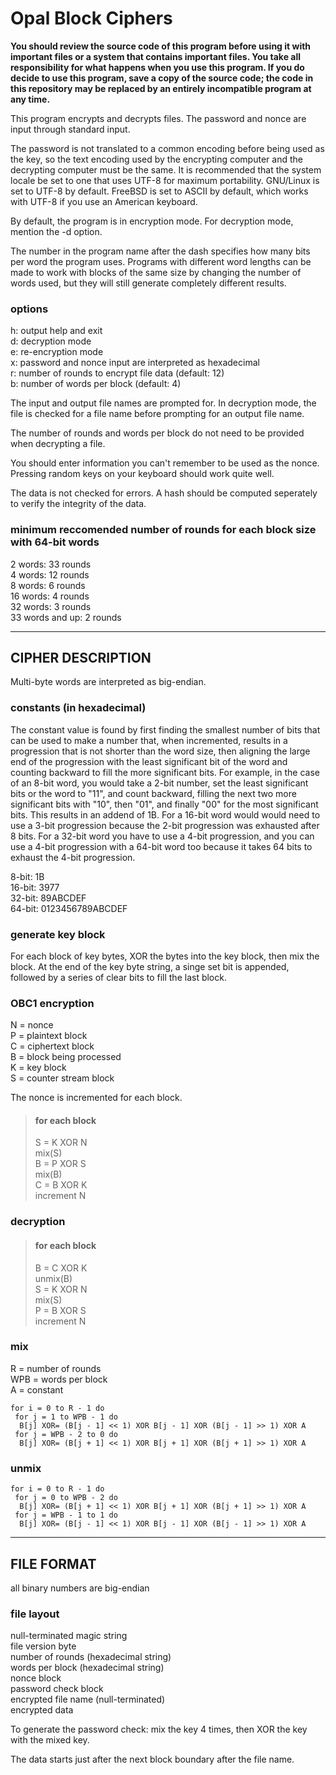 # Opal Block Ciphers

**You should review the source code of this program before using it with important files or a system that contains important files. You take all responsibility for what happens when you use this program. If you do decide to use this program, save a copy of the source code; the code in this repository may be replaced by an entirely incompatible program at any time.**

This program encrypts and decrypts files. The password and nonce are input through standard input.

The password is not translated to a common encoding before being used as the key, so the text encoding used by the encrypting computer and the decrypting computer must be the same. It is recommended that the system locale be set to one that uses UTF-8 for maximum portability. GNU/Linux is set to UTF-8 by default. FreeBSD is set to ASCII by default, which works with UTF-8 if you use an American keyboard.

By default, the program is in encryption mode. For decryption mode, mention the -d option.

The number in the program name after the dash specifies how many bits per word the program uses. Programs with different word lengths can be made to work with blocks of the same size by changing the number of words used, but they will still generate completely different results.

### options  
h: output help and exit  
d: decryption mode  
e: re-encryption mode  
x: password and nonce input are interpreted as hexadecimal  
r: number of rounds to encrypt file data (default: 12)  
b: number of words per block (default: 4)  

The input and output file names are prompted for. In decryption mode, the file is checked for a file name before prompting for an output file name.

The number of rounds and words per block do not need to be provided when decrypting a file.

You should enter information you can't remember to be used as the nonce. Pressing random keys on your keyboard should work quite well.

The data is not checked for errors. A hash should be computed seperately to verify the integrity of the data.

### minimum reccomended number of rounds for each block size with 64-bit words
2 words: 33 rounds  
4 words: 12 rounds  
8 words: 6 rounds  
16 words: 4 rounds  
32 words: 3 rounds  
33 words and up: 2 rounds  


_______

## CIPHER DESCRIPTION

Multi-byte words are interpreted as big-endian.

### constants (in hexadecimal)

The constant value is found by first finding the smallest number of bits that can be used to make a number that, when incremented, results in a progression that is not shorter than the word size, then aligning the large end of the progression with the least significant bit of the word and counting backward to fill the more significant bits. For example, in the case of an 8-bit word, you would take a 2-bit number, set the least significant bits or the word to "11", and count backward, filling the next two more significant bits with "10", then "01", and finally "00" for the most significant bits. This results in an addend of 1B. For a 16-bit word would would need to use a 3-bit progression because the 2-bit progression was exhausted after 8 bits. For a 32-bit word you have to use a 4-bit progression, and you can use a 4-bit progression with a 64-bit word too because it takes 64 bits to exhaust the 4-bit progression.

8-bit: 1B  
16-bit: 3977  
32-bit: 89ABCDEF  
64-bit: 0123456789ABCDEF  


### generate key block
For each block of key bytes, XOR the bytes into the key block, then mix the block. At the end of the key byte string, a singe set bit is appended, followed by a series of clear bits to fill the last block.


### OBC1 encryption
N = nonce  
P = plaintext block  
C = ciphertext block  
B = block being processed  
K = key block  
S = counter stream block  

The nonce is incremented for each block.

> #### for each block
> S = K XOR N  
> mix(S)  
> B = P XOR S  
> mix(B)  
> C = B XOR K  
> increment N  

### decryption
> #### for each block
> B = C XOR K  
> unmix(B)  
> S = K XOR N  
> mix(S)  
> P = B XOR S  
> increment N  


### mix
R = number of rounds  
WPB = words per block  
A = constant  

    for i = 0 to R - 1 do  
     for j = 1 to WPB - 1 do  
      B[j] XOR= (B[j - 1] << 1) XOR B[j - 1] XOR (B[j - 1] >> 1) XOR A  
     for j = WPB - 2 to 0 do  
      B[j] XOR= (B[j + 1] << 1) XOR B[j + 1] XOR (B[j + 1] >> 1) XOR A  


### unmix
    for i = 0 to R - 1 do  
     for j = 0 to WPB - 2 do  
      B[j] XOR= (B[j + 1] << 1) XOR B[j + 1] XOR (B[j + 1] >> 1) XOR A  
     for j = WPB - 1 to 1 do  
      B[j] XOR= (B[j - 1] << 1) XOR B[j - 1] XOR (B[j - 1] >> 1) XOR A  


_______

## FILE FORMAT

all binary numbers are big-endian

### file layout
null-terminated magic string  
file version byte  
number of rounds (hexadecimal string)  
words per block (hexadecimal string)  
nonce block  
password check block  
encrypted file name (null-terminated)  
encrypted data  

To generate the password check: mix the key 4 times, then XOR the key with the mixed key.

The data starts just after the next block boundary after the file name.

